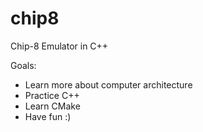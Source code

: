 # chip8
Chip-8 Emulator in C++

Goals:
- Learn more about computer architecture
- Practice C++
- Learn CMake
- Have fun :)
